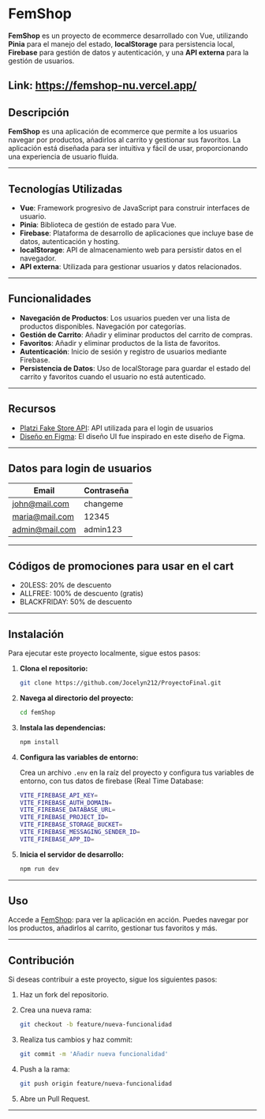 # FemShop

**FemShop** es un proyecto de ecommerce desarrollado con Vue, utilizando **Pinia** para el manejo del estado, **localStorage** para persistencia local, **Firebase** para gestión de datos y autenticación, y una **API externa** para la gestión de usuarios.

Link: https://femshop-nu.vercel.app/
---

## Descripción

**FemShop** es una aplicación de ecommerce que permite a los usuarios navegar por productos, añadirlos al carrito y gestionar sus favoritos. La aplicación está diseñada para ser intuitiva y fácil de usar, proporcionando una experiencia de usuario fluida.

---

## Tecnologías Utilizadas

- **Vue**: Framework progresivo de JavaScript para construir interfaces de usuario.
- **Pinia**: Biblioteca de gestión de estado para Vue.
- **Firebase**: Plataforma de desarrollo de aplicaciones que incluye base de datos, autenticación y hosting.
- **localStorage**: API de almacenamiento web para persistir datos en el navegador.
- **API externa**: Utilizada para gestionar usuarios y datos relacionados.

---

## Funcionalidades

- **Navegación de Productos**: Los usuarios pueden ver una lista de productos disponibles. Navegación por categorías.
- **Gestión de Carrito**: Añadir y eliminar productos del carrito de compras.
- **Favoritos**: Añadir y eliminar productos de la lista de favoritos.
- **Autenticación**: Inicio de sesión y registro de usuarios mediante Firebase.
- **Persistencia de Datos**: Uso de localStorage para guardar el estado del carrito y favoritos cuando el usuario no está autenticado.

---
## Recursos

- [Platzi Fake Store API](https://fakeapi.platzi.com/): API utilizada para el login de usuarios
- [Diseño en Figma](https://www.figma.com/proto/5Ohak4z6Gll6JJ0xcWLnvT/e-commerce-(Community)?node-id=0-1&t=dncJvYimsjyJY1Uh-1): El diseño UI fue inspirado en este diseño de Figma.

--- 
## Datos para login de usuarios

| Email            | Contraseña  |
|------------------|-------------|
| john@mail.com    | changeme    |
| maria@mail.com   | 12345       |
| admin@mail.com   | admin123    |

--- 
## Códigos de promociones para usar en el cart
- 20LESS: 20% de descuento
- ALLFREE: 100% de descuento (gratis)
- BLACKFRIDAY: 50% de descuento

--- 

## Instalación

Para ejecutar este proyecto localmente, sigue estos pasos:

1. **Clona el repositorio:**

   ```bash
   git clone https://github.com/Jocelyn212/ProyectoFinal.git
   ```

2. **Navega al directorio del proyecto:**

   ```bash
   cd femShop
   ```

3. **Instala las dependencias:**

   ```bash
   npm install
   ```

4. **Configura las variables de entorno:**

   Crea un archivo `.env` en la raíz del proyecto y configura tus variables de entorno, con tus datos de firebase (Real Time Database:
   ```bash
   VITE_FIREBASE_API_KEY=
   VITE_FIREBASE_AUTH_DOMAIN=
   VITE_FIREBASE_DATABASE_URL=
   VITE_FIREBASE_PROJECT_ID=
   VITE_FIREBASE_STORAGE_BUCKET=
   VITE_FIREBASE_MESSAGING_SENDER_ID=
   VITE_FIREBASE_APP_ID=
   ```

6. **Inicia el servidor de desarrollo:**

   ```bash
   npm run dev
   ```

---

## Uso

Accede a [FemShop](https://femshop.vercel.app/): para ver la aplicación en acción. Puedes navegar por los productos, añadirlos al carrito, gestionar tus favoritos y más.

---

## Contribución

Si deseas contribuir a este proyecto, sigue los siguientes pasos:

1. Haz un fork del repositorio.
2. Crea una nueva rama:

   ```bash
   git checkout -b feature/nueva-funcionalidad
   ```

3. Realiza tus cambios y haz commit:

   ```bash
   git commit -m 'Añadir nueva funcionalidad'
   ```

4. Push a la rama:

   ```bash
   git push origin feature/nueva-funcionalidad
   ```

5. Abre un Pull Request.

---

